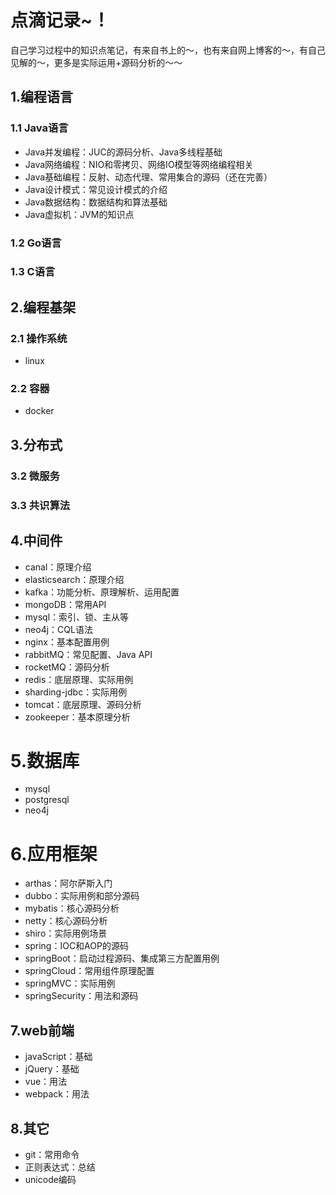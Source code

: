 # 点滴记录~！

自己学习过程中的知识点笔记，有来自书上的～，也有来自网上博客的～，有自己见解的～，更多是实际运用+源码分析的～～

## 1.编程语言

### 1.1 Java语言

- Java并发编程：JUC的源码分析、Java多线程基础
- Java网络编程：NIO和零拷贝、网络IO模型等网络编程相关
- Java基础编程：反射、动态代理、常用集合的源码（还在完善）
- Java设计模式：常见设计模式的介绍
- Java数据结构：数据结构和算法基础
- Java虚拟机：JVM的知识点

### 1.2 Go语言

### 1.3 C语言

## 2.编程基架

### 2.1 操作系统

- linux

### 2.2 容器

- docker

## 3.分布式

### 3.2 微服务

### 3.3 共识算法

## 4.中间件

- canal：原理介绍
- elasticsearch：原理介绍
- kafka：功能分析、原理解析、运用配置
- mongoDB：常用API
- mysql：索引、锁、主从等
- neo4j：CQL语法
- nginx：基本配置用例
- rabbitMQ：常见配置、Java API
- rocketMQ：源码分析
- redis：底层原理、实际用例
- sharding-jdbc：实际用例
- tomcat：底层原理、源码分析
- zookeeper：基本原理分析

# 5.数据库

- mysql
- postgresql
- neo4j

# 6.应用框架

- arthas：阿尔萨斯入门
- dubbo：实际用例和部分源码
- mybatis：核心源码分析
- netty：核心源码分析
- shiro：实际用例场景
- spring：IOC和AOP的源码
- springBoot：启动过程源码、集成第三方配置用例
- springCloud：常用组件原理配置
- springMVC：实际用例
- springSecurity：用法和源码

## 7.web前端

- javaScript：基础
- jQuery：基础
- vue：用法
- webpack：用法

## 8.其它

- git：常用命令
- 正则表达式：总结
- unicode编码